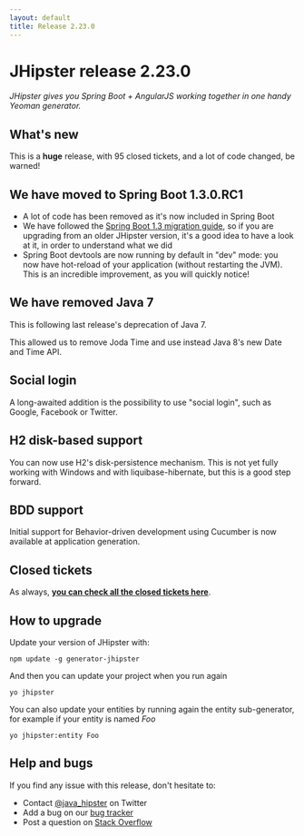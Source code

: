 ```yaml
---
layout: default
title: Release 2.23.0
---
```


JHipster release 2.23.0
==================

*JHipster gives you Spring Boot + AngularJS working together in one handy Yeoman generator.*

What's new
----------

This is a **huge** release, with 95 closed tickets, and a lot of code changed, be warned!

## We have moved to Spring Boot 1.3.0.RC1

- A lot of code has been removed as it's now included in Spring Boot
- We have followed the [Spring Boot 1.3 migration guide](https://github.com/spring-projects/spring-boot/wiki/Spring-Boot-1.3.0-RC1-Release-Notes), so if you are upgrading from an older JHipster version, it's a good idea to have a look at it, in order to understand what we did
- Spring Boot devtools are now running by default in "dev" mode: you now have hot-reload of your application (without restarting the JVM). This is an incredible improvement, as you will quickly notice!

## We have removed Java 7

This is following last release's deprecation of Java 7.

This allowed us to remove Joda Time and use instead Java 8's new Date and Time API.

## Social login

A long-awaited addition is the possibility to use "social login", such as Google, Facebook or Twitter.

## H2 disk-based support

You can now use H2's disk-persistence mechanism. This is not yet fully working with Windows and with liquibase-hibernate, but this is a good step forward.

## BDD support

Initial support for Behavior-driven development using Cucumber is now available at application generation.

Closed tickets
------------

As always, __[you can check all the closed tickets here](https://github.com/jhipster/generator-jhipster/issues?q=milestone%3A2.23.0+is%3Aclosed)__.

How to upgrade
------------

Update your version of JHipster with:

```
npm update -g generator-jhipster
```

And then you can update your project when you run again

```
yo jhipster
```

You can also update your entities by running again the entity sub-generator, for example if your entity is named _Foo_

```
yo jhipster:entity Foo
```

Help and bugs
--------------

If you find any issue with this release, don't hesitate to:

- Contact [@java_hipster](https://twitter.com/java_hipster) on Twitter
- Add a bug on our [bug tracker](https://github.com/jhipster/generator-jhipster/issues?state=open)
- Post a question on [Stack Overflow](http://stackoverflow.com/tags/jhipster/info)
